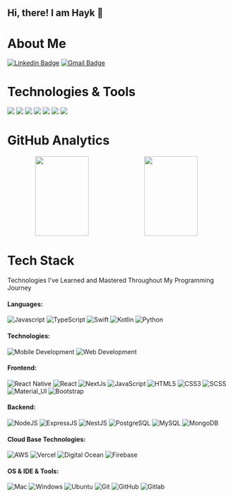 ## Hi, there! I am Hayk 👋

# About Me

[![Linkedin Badge](https://img.shields.io/badge/LinkedIn-blue?style=flat&logo=linkedin&labelColor=blue&link=https://www.linkedin.com/in/kyutneryan/)](https://www.linkedin.com/in/kyutneryan/)
[![Gmail Badge](https://img.shields.io/badge/Gmail-red?style=flat-square&logo=Gmail&logoColor=white&link=mailto:hayk.kyutneryan@gmail.com)](mailto:hayk.kyutneryan@gmail.com)

# Technologies & Tools

![](https://img.shields.io/badge/OS-Linux-informational?style=flat&logo=linux&logoColor=white&color=6aa6f8)
![](https://img.shields.io/badge/Editor-VS_Code-informational?style=flat&logo=visual-studio-code&logoColor=white&color=6aa6f8)
![](https://img.shields.io/badge/Code-JavaScript-informational?style=flat&logo=javascript&logoColor=white&color=6aa6f8)
![](https://img.shields.io/badge/Code-Node-informational?style=flat&logo=node&logoColor=white&color=6aa6f8)
![](https://img.shields.io/badge/Code-React-informational?style=flat&logo=react&logoColor=white&color=6aa6f8)
![](https://img.shields.io/badge/Shell-Bash-informational?style=flat&logo=gnu-bash&logoColor=white&color=6aa6f8)
![](https://img.shields.io/badge/Tools-PostgreSQL-informational?style=flat&logo=postgreSQL&logoColor=white&color=6aa6f8)

# GitHub Analytics

<div >
<p align="center">
  <a href="https://github.com/kyutneryan" width="100%" style="display:flex">
    <img height="180em" width="49%" src="https://github-readme-stats-eight-theta.vercel.app/api?username=kyutneryan&show_icons=true&theme=default&include_all_commits=true&count_private=false"/>
    <img height="180em" width="49%" src="https://github-readme-stats-eight-theta.vercel.app/api/top-langs/?username=kyutneryan&layout=compact&langs_count=8&theme=default"/>
  </a>
</p>
</div>

# Tech Stack

Technologies I've Learned and Mastered Throughout My Programming Journey

#### Languages:

![Javascript](https://img.shields.io/badge/JavaScript-05122A?style=flat&logo=javascript)
![TypeScript](https://img.shields.io/badge/Typescript-05122A?style=flat&logo=typescript)
![Swift](https://img.shields.io/badge/Swift-05122A?style=flat&logo=swift)
![Kotlin](https://img.shields.io/badge/Kotlin-05122A?style=flat&logo=kotlin)
![Python](https://img.shields.io/badge/Python-05122A?style=flat&logo=python)

#### Technologies:

![Mobile Development](https://img.shields.io/badge/Mobile_Development-05122A?style=flat)
![Web Development](https://img.shields.io/badge/Web_Development-05122A?style=flat)

#### Frontend:

![React Native](https://img.shields.io/badge/-React_Native-05122A?style=flat&logo=react)
![React](https://img.shields.io/badge/-React-05122A?style=flat&logo=react)
![NextJs](https://img.shields.io/badge/-NextJS-05122A?style=flat&logo=nextdotjs)
![JavaScript](https://img.shields.io/badge/-JavaScript-05122A?style=flat&logo=javascript)
![HTML5](https://img.shields.io/badge/-HTML5-05122A?style=flat-square&logo=html5&logoColor=white)
![CSS3](https://img.shields.io/badge/-CSS3-05122A?style=flat-square&logo=css3)
![SCSS](https://img.shields.io/badge/-SCSS-05122A?style=flat-square&logo=SASS)
![Material_UI](https://img.shields.io/badge/-Material_UI-05122A?style=flat-square&logo=material-ui)
![Bootstrap](https://img.shields.io/badge/-Bootstrap-05122A?style=flat-square&logo=bootstrap)

#### Backend:

![NodeJS](https://img.shields.io/badge/-NodeJS-05122A?style=flat&logo=node.js)
![ExpressJS](https://img.shields.io/badge/-Express-05122A?style=flat&logo=express)
![NestJS](https://img.shields.io/badge/-NestJS-05122A?style=flat&logo=nestjs&logoColor=e10a4a)
![PostgreSQL](https://img.shields.io/badge/-PostgreSQL-05122A?style=flat-square&logo=postgresql&logoColor=0273B7)
![MySQL](https://img.shields.io/badge/-MySQL-05122A?style=flat&logo=mysql)
![MongoDB](https://img.shields.io/badge/-MongoDB-05122A?style=flat-square&logo=mongodb)

#### Cloud Base Technologies:

![AWS](https://img.shields.io/badge/-AWS-05122A?style=flat-square&logo=amazonaws)
![Vercel](https://img.shields.io/badge/-Vercel-05122A?style=flat-square&logo=vercel)
![Digital Ocean](https://img.shields.io/badge/-Digital_Ocean-05122A?style=flat-square&logo=heroku)
![Firebase](https://img.shields.io/badge/-Firebase-05122A?style=flat-square&logo=Firebase)

#### OS & IDE & Tools:

![Mac](https://img.shields.io/badge/-Mac-05122A?style=flat&logo=macos)
![Windows](https://img.shields.io/badge/-Windows-05122A?style=flat&logo=windows)
![Ubuntu](https://img.shields.io/badge/-Ubuntu-05122A?style=flat-square&logo=ubuntu)
![Git](https://img.shields.io/badge/-Git-05122A?style=flat&logo=git)
![GitHub](https://img.shields.io/badge/-GitHub-05122A?style=flat&logo=github)
![Gitlab](https://img.shields.io/badge/-Gitlab-05122A?style=flat&logo=gitlab)

